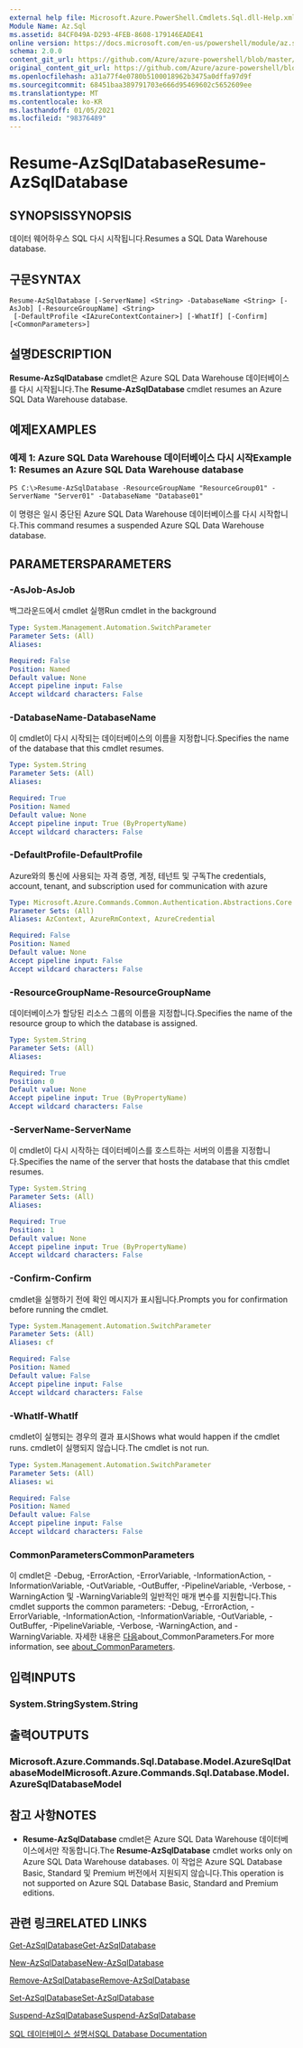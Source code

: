 ```yaml
---
external help file: Microsoft.Azure.PowerShell.Cmdlets.Sql.dll-Help.xml
Module Name: Az.Sql
ms.assetid: 84CF049A-D293-4FEB-8608-179146EADE41
online version: https://docs.microsoft.com/en-us/powershell/module/az.sql/resume-azsqldatabase
schema: 2.0.0
content_git_url: https://github.com/Azure/azure-powershell/blob/master/src/Sql/Sql/help/Resume-AzSqlDatabase.md
original_content_git_url: https://github.com/Azure/azure-powershell/blob/master/src/Sql/Sql/help/Resume-AzSqlDatabase.md
ms.openlocfilehash: a31a77f4e0780b5100018962b3475a0dffa97d9f
ms.sourcegitcommit: 68451baa389791703e666d95469602c5652609ee
ms.translationtype: MT
ms.contentlocale: ko-KR
ms.lasthandoff: 01/05/2021
ms.locfileid: "98376489"
---
```

# <span data-ttu-id="005b1-101">Resume-AzSqlDatabase</span><span class="sxs-lookup"><span data-stu-id="005b1-101">Resume-AzSqlDatabase</span></span>

## <span data-ttu-id="005b1-102">SYNOPSIS</span><span class="sxs-lookup"><span data-stu-id="005b1-102">SYNOPSIS</span></span>
<span data-ttu-id="005b1-103">데이터 웨어하우스 SQL 다시 시작됩니다.</span><span class="sxs-lookup"><span data-stu-id="005b1-103">Resumes a SQL Data Warehouse database.</span></span>

## <span data-ttu-id="005b1-104">구문</span><span class="sxs-lookup"><span data-stu-id="005b1-104">SYNTAX</span></span>

```
Resume-AzSqlDatabase [-ServerName] <String> -DatabaseName <String> [-AsJob] [-ResourceGroupName] <String>
 [-DefaultProfile <IAzureContextContainer>] [-WhatIf] [-Confirm] [<CommonParameters>]
```

## <span data-ttu-id="005b1-105">설명</span><span class="sxs-lookup"><span data-stu-id="005b1-105">DESCRIPTION</span></span>
<span data-ttu-id="005b1-106">**Resume-AzSqlDatabase** cmdlet은 Azure SQL Data Warehouse 데이터베이스를 다시 시작됩니다.</span><span class="sxs-lookup"><span data-stu-id="005b1-106">The **Resume-AzSqlDatabase** cmdlet resumes an Azure SQL Data Warehouse database.</span></span>

## <span data-ttu-id="005b1-107">예제</span><span class="sxs-lookup"><span data-stu-id="005b1-107">EXAMPLES</span></span>

### <span data-ttu-id="005b1-108">예제 1: Azure SQL Data Warehouse 데이터베이스 다시 시작</span><span class="sxs-lookup"><span data-stu-id="005b1-108">Example 1: Resumes an Azure SQL Data Warehouse database</span></span>
```
PS C:\>Resume-AzSqlDatabase -ResourceGroupName "ResourceGroup01" -ServerName "Server01" -DatabaseName "Database01"
```

<span data-ttu-id="005b1-109">이 명령은 일시 중단된 Azure SQL Data Warehouse 데이터베이스를 다시 시작합니다.</span><span class="sxs-lookup"><span data-stu-id="005b1-109">This command resumes a suspended Azure SQL Data Warehouse database.</span></span>

## <span data-ttu-id="005b1-110">PARAMETERS</span><span class="sxs-lookup"><span data-stu-id="005b1-110">PARAMETERS</span></span>

### <span data-ttu-id="005b1-111">-AsJob</span><span class="sxs-lookup"><span data-stu-id="005b1-111">-AsJob</span></span>
<span data-ttu-id="005b1-112">백그라운드에서 cmdlet 실행</span><span class="sxs-lookup"><span data-stu-id="005b1-112">Run cmdlet in the background</span></span>

```yaml
Type: System.Management.Automation.SwitchParameter
Parameter Sets: (All)
Aliases:

Required: False
Position: Named
Default value: None
Accept pipeline input: False
Accept wildcard characters: False
```

### <span data-ttu-id="005b1-113">-DatabaseName</span><span class="sxs-lookup"><span data-stu-id="005b1-113">-DatabaseName</span></span>
<span data-ttu-id="005b1-114">이 cmdlet이 다시 시작되는 데이터베이스의 이름을 지정합니다.</span><span class="sxs-lookup"><span data-stu-id="005b1-114">Specifies the name of the database that this cmdlet resumes.</span></span>

```yaml
Type: System.String
Parameter Sets: (All)
Aliases:

Required: True
Position: Named
Default value: None
Accept pipeline input: True (ByPropertyName)
Accept wildcard characters: False
```

### <span data-ttu-id="005b1-115">-DefaultProfile</span><span class="sxs-lookup"><span data-stu-id="005b1-115">-DefaultProfile</span></span>
<span data-ttu-id="005b1-116">Azure와의 통신에 사용되는 자격 증명, 계정, 테넌트 및 구독</span><span class="sxs-lookup"><span data-stu-id="005b1-116">The credentials, account, tenant, and subscription used for communication with azure</span></span>

```yaml
Type: Microsoft.Azure.Commands.Common.Authentication.Abstractions.Core.IAzureContextContainer
Parameter Sets: (All)
Aliases: AzContext, AzureRmContext, AzureCredential

Required: False
Position: Named
Default value: None
Accept pipeline input: False
Accept wildcard characters: False
```

### <span data-ttu-id="005b1-117">-ResourceGroupName</span><span class="sxs-lookup"><span data-stu-id="005b1-117">-ResourceGroupName</span></span>
<span data-ttu-id="005b1-118">데이터베이스가 할당된 리소스 그룹의 이름을 지정합니다.</span><span class="sxs-lookup"><span data-stu-id="005b1-118">Specifies the name of the resource group to which the database is assigned.</span></span>

```yaml
Type: System.String
Parameter Sets: (All)
Aliases:

Required: True
Position: 0
Default value: None
Accept pipeline input: True (ByPropertyName)
Accept wildcard characters: False
```

### <span data-ttu-id="005b1-119">-ServerName</span><span class="sxs-lookup"><span data-stu-id="005b1-119">-ServerName</span></span>
<span data-ttu-id="005b1-120">이 cmdlet이 다시 시작하는 데이터베이스를 호스트하는 서버의 이름을 지정합니다.</span><span class="sxs-lookup"><span data-stu-id="005b1-120">Specifies the name of the server that hosts the database that this cmdlet resumes.</span></span>

```yaml
Type: System.String
Parameter Sets: (All)
Aliases:

Required: True
Position: 1
Default value: None
Accept pipeline input: True (ByPropertyName)
Accept wildcard characters: False
```

### <span data-ttu-id="005b1-121">-Confirm</span><span class="sxs-lookup"><span data-stu-id="005b1-121">-Confirm</span></span>
<span data-ttu-id="005b1-122">cmdlet을 실행하기 전에 확인 메시지가 표시됩니다.</span><span class="sxs-lookup"><span data-stu-id="005b1-122">Prompts you for confirmation before running the cmdlet.</span></span>

```yaml
Type: System.Management.Automation.SwitchParameter
Parameter Sets: (All)
Aliases: cf

Required: False
Position: Named
Default value: False
Accept pipeline input: False
Accept wildcard characters: False
```

### <span data-ttu-id="005b1-123">-WhatIf</span><span class="sxs-lookup"><span data-stu-id="005b1-123">-WhatIf</span></span>
<span data-ttu-id="005b1-124">cmdlet이 실행되는 경우의 결과 표시</span><span class="sxs-lookup"><span data-stu-id="005b1-124">Shows what would happen if the cmdlet runs.</span></span>
<span data-ttu-id="005b1-125">cmdlet이 실행되지 않습니다.</span><span class="sxs-lookup"><span data-stu-id="005b1-125">The cmdlet is not run.</span></span>

```yaml
Type: System.Management.Automation.SwitchParameter
Parameter Sets: (All)
Aliases: wi

Required: False
Position: Named
Default value: False
Accept pipeline input: False
Accept wildcard characters: False
```

### <span data-ttu-id="005b1-126">CommonParameters</span><span class="sxs-lookup"><span data-stu-id="005b1-126">CommonParameters</span></span>
<span data-ttu-id="005b1-127">이 cmdlet은 -Debug, -ErrorAction, -ErrorVariable, -InformationAction, -InformationVariable, -OutVariable, -OutBuffer, -PipelineVariable, -Verbose, -WarningAction 및 -WarningVariable의 일반적인 매개 변수를 지원합니다.</span><span class="sxs-lookup"><span data-stu-id="005b1-127">This cmdlet supports the common parameters: -Debug, -ErrorAction, -ErrorVariable, -InformationAction, -InformationVariable, -OutVariable, -OutBuffer, -PipelineVariable, -Verbose, -WarningAction, and -WarningVariable.</span></span> <span data-ttu-id="005b1-128">자세한 내용은 [다음](http://go.microsoft.com/fwlink/?LinkID=113216)about_CommonParameters.</span><span class="sxs-lookup"><span data-stu-id="005b1-128">For more information, see [about_CommonParameters](http://go.microsoft.com/fwlink/?LinkID=113216).</span></span>

## <span data-ttu-id="005b1-129">입력</span><span class="sxs-lookup"><span data-stu-id="005b1-129">INPUTS</span></span>

### <span data-ttu-id="005b1-130">System.String</span><span class="sxs-lookup"><span data-stu-id="005b1-130">System.String</span></span>

## <span data-ttu-id="005b1-131">출력</span><span class="sxs-lookup"><span data-stu-id="005b1-131">OUTPUTS</span></span>

### <span data-ttu-id="005b1-132">Microsoft.Azure.Commands.Sql.Database.Model.AzureSqlDatabaseModel</span><span class="sxs-lookup"><span data-stu-id="005b1-132">Microsoft.Azure.Commands.Sql.Database.Model.AzureSqlDatabaseModel</span></span>

## <span data-ttu-id="005b1-133">참고 사항</span><span class="sxs-lookup"><span data-stu-id="005b1-133">NOTES</span></span>
* <span data-ttu-id="005b1-134">**Resume-AzSqlDatabase** cmdlet은 Azure SQL Data Warehouse 데이터베이스에서만 작동합니다.</span><span class="sxs-lookup"><span data-stu-id="005b1-134">The **Resume-AzSqlDatabase** cmdlet works only on Azure SQL Data Warehouse databases.</span></span> <span data-ttu-id="005b1-135">이 작업은 Azure SQL Database Basic, Standard 및 Premium 버전에서 지원되지 않습니다.</span><span class="sxs-lookup"><span data-stu-id="005b1-135">This operation is not supported on Azure SQL Database Basic, Standard and Premium editions.</span></span>

## <span data-ttu-id="005b1-136">관련 링크</span><span class="sxs-lookup"><span data-stu-id="005b1-136">RELATED LINKS</span></span>

[<span data-ttu-id="005b1-137">Get-AzSqlDatabase</span><span class="sxs-lookup"><span data-stu-id="005b1-137">Get-AzSqlDatabase</span></span>](./Get-AzSqlDatabase.md)

[<span data-ttu-id="005b1-138">New-AzSqlDatabase</span><span class="sxs-lookup"><span data-stu-id="005b1-138">New-AzSqlDatabase</span></span>](./New-AzSqlDatabase.md)

[<span data-ttu-id="005b1-139">Remove-AzSqlDatabase</span><span class="sxs-lookup"><span data-stu-id="005b1-139">Remove-AzSqlDatabase</span></span>](./Remove-AzSqlDatabase.md)

[<span data-ttu-id="005b1-140">Set-AzSqlDatabase</span><span class="sxs-lookup"><span data-stu-id="005b1-140">Set-AzSqlDatabase</span></span>](./Set-AzSqlDatabase.md)

[<span data-ttu-id="005b1-141">Suspend-AzSqlDatabase</span><span class="sxs-lookup"><span data-stu-id="005b1-141">Suspend-AzSqlDatabase</span></span>](./Suspend-AzSqlDatabase.md)

[<span data-ttu-id="005b1-142">SQL 데이터베이스 설명서</span><span class="sxs-lookup"><span data-stu-id="005b1-142">SQL Database Documentation</span></span>](https://docs.microsoft.com/azure/sql-database/)


